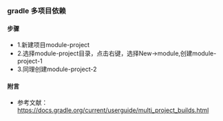 ### gradle 多项目依赖

#### 步骤
- 1.新建项目module-project
- 2.选择module-project目录，点击右键，选择New->module,创建module-project-1
- 3.同理创建module-project-2

#### 附言
- 参考文献：https://docs.gradle.org/current/userguide/multi_project_builds.html